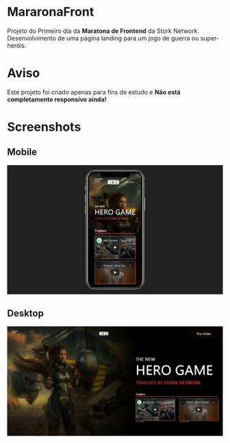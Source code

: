 # MararonaFront

Projeto do Primeiro dia da  **Maratona de Frontend** da Stork Network. Desenvolvimento de uma página landing para um jogo de guerra ou super-heróis.


# Aviso

Este projeto foi criado apenas para fins de estudo e  **Não está completamente responsívo ainda!**


# Screenshots

## Mobile

<p align="center">
    <img alt="Game WebSite" src="https://github.com/dinhostork/Game-Landing-Page-MaratonaFront/raw/master/screenshots/Mobile.png?raw=true">
</p>

## Desktop

<p align="center">
    <img alt="Game WebSite" src="https://github.com/dinhostork/Game-Landing-Page-MaratonaFront/raw/master/screenshots/Desktop.jpg?raw=true">
</p>
